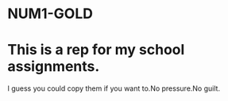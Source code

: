 # NUM1-GOLD
# This is a rep for my school assignments.
I guess you could copy them if you want to.No pressure.No guilt.
